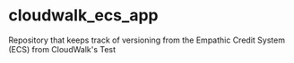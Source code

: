 # cloudwalk_ecs_app
Repository that keeps track of versioning from the Empathic Credit System (ECS) from CloudWalk's Test
